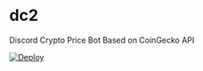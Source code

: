 # dc2
Discord Crypto Price Bot Based on CoinGecko API


[![Deploy](https://www.herokucdn.com/deploy/button.svg)](https://heroku.com/deploy?template=https://github.com/lucyharun/dc2)

